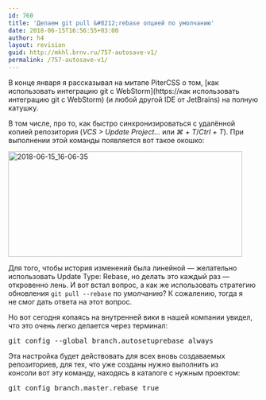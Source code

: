 ```yaml
---
id: 760
title: 'Делаем git pull &#8212;rebase опцией по умолчанию'
date: 2018-06-15T16:56:55+03:00
author: h4
layout: revision
guid: http://mkhl.brnv.ru/757-autosave-v1/
permalink: /757-autosave-v1/
---
```

В конце января я рассказывал на митапе PiterCSS о том, [как использовать интеграцию git с WebStorm](https://как использовать интеграцию git с WebStorm) (и любой другой IDE от JetBrains) на полную катушку.

В том числе, про то, как быстро синхронизироваться с удалённой копией репозитория (_VCS > Update Project&#8230;_ или _⌘ + T_/_Ctrl + T_). При выполнении этой команды появляется вот такое окошко:

<img class="alignnone size-full wp-image-758" src="https://mkhl.brnv.ru/wp-content/uploads/2018/06/2018-06-15_16-06-35.png" alt="2018-06-15_16-06-35" width="471" height="212" srcset="https://mkhl.brnv.ru/wp-content/uploads/2018/06/2018-06-15_16-06-35.png 942w, https://mkhl.brnv.ru/wp-content/uploads/2018/06/2018-06-15_16-06-35-300x135.png 300w, https://mkhl.brnv.ru/wp-content/uploads/2018/06/2018-06-15_16-06-35-768x346.png 768w" sizes="(max-width: 471px) 100vw, 471px" /> 

Для того, чтобы история изменений была линейной — желательно использовать Update Type: Rebase, но делать это каждый раз — откровенно лень. И вот встал вопрос, а как же использовать стратегию обновления `git pull --rebase` по умолчанию? К сожалению, тогда я не смог дать ответа на этот вопрос.

Но вот сегодня копаясь на внутренней вики в нашей компании увидел, что это очень легко делается через терминал:

<pre>git config --global branch.autosetuprebase always</pre>

Эта настройка будет действовать для всех вновь создаваемых репозиториев, для тех, что уже созданы нужно выполнить из консоли вот эту команду, находясь в каталоге с нужным проектом:

<pre>git config branch.master.rebase true</pre>